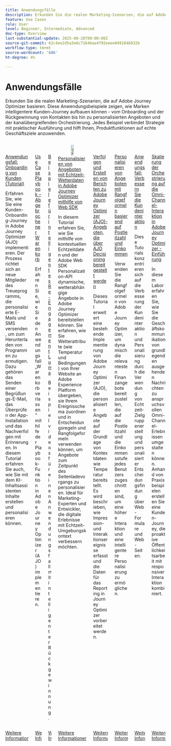 ```yaml
---
title: Anwendungsfälle
description: Erkunden Sie die realen Marketing-Szenarien, die auf Adobe Journey Optimizer basieren. Diese Anwendungsbeispiele zeigen, wie Marken intelligentere Kunden-Journey aufbauen können - vom Onboarding und der Rückgewinnung von Kontakten bis hin zu personalisierten Angeboten und der kanalübergreifenden Orchestrierung. Jedes Beispiel verbindet Strategie mit praktischer Ausführung und hilft Ihnen, Produktfunktionen auf echte Geschäftsziele anzuwenden.
feature: Use Cases
role: User
level: Beginner, Intermediate, Advanced
doc-type: Overview
last-substantial-update: 2025-08-28T00:00:00Z
source-git-commit: 62c4ee2d5a3e6c71646ae4f92eeee0491846832b
workflow-type: tm+mt
source-wordcount: '686'
ht-degree: 4%

---
```



# Anwendungsfälle

Erkunden Sie die realen Marketing-Szenarien, die auf Adobe Journey Optimizer basieren. Diese Anwendungsbeispiele zeigen, wie Marken intelligentere Kunden-Journey aufbauen können - vom Onboarding und der Rückgewinnung von Kontakten bis hin zu personalisierten Angeboten und der kanalübergreifenden Orchestrierung. Jedes Beispiel verbindet Strategie mit praktischer Ausführung und hilft Ihnen, Produktfunktionen auf echte Geschäftsziele anzuwenden.

<!-- CARDS
* https://experienceleague.adobe.com/en/docs/journey-optimizer-learn/tutorials/use-cases/customer-onboarding
* https://experienceleague.adobe.com/en/docs/journey-optimizer-learn/tutorials/use-cases/abandoned-cart
* https://experienceleague.adobe.com/en/docs/experience-platform/rtcdp/use-cases/personalization-insights-engagement/use-cases-luma
* https://experienceleague.adobe.com/en/docs/journey-optimizer-learn/personalizing-offers-with-real-time-weather-data/introduction
* https://experienceleague.adobe.com/en/docs/journey-optimizer-learn/reporting-on-ajo-od/introduction
* https://experienceleague.adobe.com/en/docs/journey-optimizer-learn/personalizing-offers-with-ranking-formulas-based-on-user-zip-code-and-income/introduction
* https://experienceleague.adobe.com/en/docs/journey-optimizer-learn/tutorials/use-cases/enhance-customer-engagement
* https://experienceleague.adobe.com/en/docs/journey-optimizer-learn/scaling-orchestration-to-omnichannel-engagement/introduction
-->
<!-- START CARDS HTML - DO NOT MODIFY BY HAND -->
<div class="columns">
    <div class="column is-half-tablet is-half-desktop is-one-third-widescreen" aria-label="Use Case - Customer Onboarding (Tutorial)">
        <div class="card" style="height: 100%; display: flex; flex-direction: column; height: 100%;">
            <div class="card-image">
                <figure class="image x-is-16by9">
                    <a href="https://experienceleague.adobe.com/en/docs/journey-optimizer-learn/tutorials/use-cases/customer-onboarding" title="Anwendungsfall: Onboarding von Kunden (Tutorial)" target="_blank" rel="referrer">
                        <img class="is-bordered-r-small" src="https://video.tv.adobe.com/v/3440650/?format=jpeg&nocache=1756417587791" alt="Anwendungsfall: Onboarding von Kunden (Tutorial)"
                             style="width: 100%; aspect-ratio: 16 / 9; object-fit: cover; overflow: hidden; display: block; margin: auto;">
                    </a>
                </figure>
            </div>
            <div class="card-content is-padded-small" style="display: flex; flex-direction: column; flex-grow: 1; justify-content: space-between;">
                <div class="top-card-content">
                    <p class="headline is-size-6 has-text-weight-bold">
                        <a href="https://experienceleague.adobe.com/en/docs/journey-optimizer-learn/tutorials/use-cases/customer-onboarding" target="_blank" rel="referrer" title="Anwendungsfall: Onboarding von Kunden (Tutorial)">Anwendungsfall: Onboarding von Kunden (Tutorial)</a>
                    </p>
                    <p class="is-size-6">Erfahren Sie, wie Sie eine Kunden-Onboarding-Journey in Adobe Journey Optimizer (AJO) implementieren. ​Der Prozess richtet sich an neue Mitglieder des Treueprogramms, die personalisierte E-Mails und SMS versenden, um zum Herunterladen von Programmen zu ermutigen. ​Dazu gehören das Senden einer Begrüßungs-E-Mail, das Überprüfen der App-Installation und das Nachverfolgen mit Erinnerungen. ​In diesem Tutorial erfahren Sie auch, wie Sie mit dem KI-Inhaltsassistenten Inhalte erstellen und personalisieren können.</p>
                </div>
                <a href="https://experienceleague.adobe.com/en/docs/journey-optimizer-learn/tutorials/use-cases/customer-onboarding" target="_blank" rel="referrer" class="spectrum-Button spectrum-Button--outline spectrum-Button--primary spectrum-Button--sizeM" style="align-self: flex-start; margin-top: 1rem;">
                    <span class="spectrum-Button-label has-no-wrap has-text-weight-bold">Weitere Informationen</span>
                </a>
            </div>
        </div>
    </div>
    <div class="column is-half-tablet is-half-desktop is-one-third-widescreen" aria-label="Use Case Playbook - Abandoned shopping cart">
        <div class="card" style="height: 100%; display: flex; flex-direction: column; height: 100%;">
            <div class="card-image">
                <figure class="image x-is-16by9">
                    <a href="https://experienceleague.adobe.com/de/docs/journey-optimizer-learn/tutorials/use-cases/abandoned-cart" title="Anwendungsfall Playbook - Transaktionsabbruch" target="_blank" rel="referrer">
                        <img class="is-bordered-r-small" src="https://video.tv.adobe.com/v/3443964/?format=jpeg&nocache=1756417587818" alt="Anwendungsfall Playbook - Transaktionsabbruch"
                             style="width: 100%; aspect-ratio: 16 / 9; object-fit: cover; overflow: hidden; display: block; margin: auto;">
                    </a>
                </figure>
            </div>
            <div class="card-content is-padded-small" style="display: flex; flex-direction: column; flex-grow: 1; justify-content: space-between;">
                <div class="top-card-content">
                    <p class="headline is-size-6 has-text-weight-bold">
                        <a href="https://experienceleague.adobe.com/de/docs/journey-optimizer-learn/tutorials/use-cases/abandoned-cart" target="_blank" rel="referrer" title="Anwendungsfall Playbook - Transaktionsabbruch">Use Case Playbook – Abgebrochener Warenkorb</a>
                    </p>
                    <p class="is-size-6">Erfahren Sie, wie Sie den Anwendungsfall „Warenkorb verlassen“ mithilfe der Playbook-Funktion in Adobe Journey Optimizer (AJO) implementieren.</p>
                </div>
                <a href="https://experienceleague.adobe.com/de/docs/journey-optimizer-learn/tutorials/use-cases/abandoned-cart" target="_blank" rel="referrer" class="spectrum-Button spectrum-Button--outline spectrum-Button--primary spectrum-Button--sizeM" style="align-self: flex-start; margin-top: 1rem;">
                    <span class="spectrum-Button-label has-no-wrap has-text-weight-bold">Weitere Informationen</span>
                </a>
            </div>
        </div>
    </div>
    <div class="column is-half-tablet is-half-desktop is-one-third-widescreen" aria-label="Intelligent Re-engagement Luma examples">
        <div class="card" style="height: 100%; display: flex; flex-direction: column; height: 100%;">
            <div class="card-image">
                <figure class="image x-is-16by9">
                    <a href="https://experienceleague.adobe.com/de/docs/experience-platform/rtcdp/use-cases/personalization-insights-engagement/use-cases-luma" title="Beispiele für intelligente Luma-Interaktionen" target="_blank" rel="referrer">
                        <img class="is-bordered-r-small" src="https://video.tv.adobe.com/v/3425184/?format=jpeg&nocache=1756417587792" alt="Beispiele für intelligente Luma-Interaktionen"
                             style="width: 100%; aspect-ratio: 16 / 9; object-fit: cover; overflow: hidden; display: block; margin: auto;">
                    </a>
                </figure>
            </div>
            <div class="card-content is-padded-small" style="display: flex; flex-direction: column; flex-grow: 1; justify-content: space-between;">
                <div class="top-card-content">
                    <p class="headline is-size-6 has-text-weight-bold">
                        <a href="https://experienceleague.adobe.com/de/docs/experience-platform/rtcdp/use-cases/personalization-insights-engagement/use-cases-luma" target="_blank" rel="referrer" title="Beispiele für intelligente Luma-Interaktionen">Beispiele für intelligentes Re-Engagement Luma</a>
                    </p>
                    <p class="is-size-6">Beispielvideos für einen Anwendungsfall mit intelligenter Rückgewinnung.</p>
                </div>
                <a href="https://experienceleague.adobe.com/de/docs/experience-platform/rtcdp/use-cases/personalization-insights-engagement/use-cases-luma" target="_blank" rel="referrer" class="spectrum-Button spectrum-Button--outline spectrum-Button--primary spectrum-Button--sizeM" style="align-self: flex-start; margin-top: 1rem;">
                    <span class="spectrum-Button-label has-no-wrap has-text-weight-bold">Weitere Informationen</span>
                </a>
            </div>
        </div>
    </div>
    <div class="column is-half-tablet is-half-desktop is-one-third-widescreen" aria-label="Personalizing Offers with Real-Time Weather Data in Adobe Journey Optimizer using Web SDK">
        <div class="card" style="height: 100%; display: flex; flex-direction: column; height: 100%;">
            <div class="card-image">
                <figure class="image x-is-16by9">
                    <a href="https://experienceleague.adobe.com/de/docs/journey-optimizer-learn/personalizing-offers-with-real-time-weather-data/introduction" title="Personalisieren von Angeboten mit Echtzeit-Wetterdaten in Adobe Journey Optimizer mithilfe von Web SDK" target="_blank" rel="referrer">
                        <img class="is-bordered-r-small" src="https://experienceleague.adobe.com/en/docs/journey-optimizer-learn/personalizing-offers-with-real-time-weather-data/introduction./media_11e634b7fcda118d76753129e5511697a1e5145de.png?width=400&format=png&optimize=medium" alt="Personalisieren von Angeboten mit Echtzeit-Wetterdaten in Adobe Journey Optimizer mithilfe von Web SDK"
                             style="width: 100%; aspect-ratio: 16 / 9; object-fit: cover; overflow: hidden; display: block; margin: auto;">
                    </a>
                </figure>
            </div>
            <div class="card-content is-padded-small" style="display: flex; flex-direction: column; flex-grow: 1; justify-content: space-between;">
                <div class="top-card-content">
                    <p class="headline is-size-6 has-text-weight-bold">
                        <a href="https://experienceleague.adobe.com/de/docs/journey-optimizer-learn/personalizing-offers-with-real-time-weather-data/introduction" target="_blank" rel="referrer" title="Personalisieren von Angeboten mit Echtzeit-Wetterdaten in Adobe Journey Optimizer mithilfe von Web SDK">Personalisieren von Angeboten mit Echtzeit-Wetterdaten in Adobe Journey Optimizer mithilfe von Web SDK</a>
                    </p>
                    <p class="is-size-6">In diesem Tutorial erfahren Sie, wie Sie mithilfe von kontextuellen Echtzeitdaten und der Adobe Web SDK Personalization-API dynamische, wetterabhängige Angebote in Adobe Journey Optimizer bereitstellen können. Sie erfahren, wie Sie Wetterattribute (wie Temperatur und Bedingungen) von Ihrer Website an Adobe Experience Platform übergeben, sie Ihrem Ereignisschema zuordnen und in Entscheidungsregeln und Rangfolgeformeln verwenden können, um Angebote zum Zeitpunkt des Seitenladevorgangs zu personalisieren. Ideal für Marketing-Experten und Entwickler, die digitale Erlebnisse mit Echtzeit-Umgebungskontext verbessern möchten.</p>
                </div>
                <a href="https://experienceleague.adobe.com/de/docs/journey-optimizer-learn/personalizing-offers-with-real-time-weather-data/introduction" target="_blank" rel="referrer" class="spectrum-Button spectrum-Button--outline spectrum-Button--primary spectrum-Button--sizeM" style="align-self: flex-start; margin-top: 1rem;">
                    <span class="spectrum-Button-label has-no-wrap has-text-weight-bold">Weitere Informationen</span>
                </a>
            </div>
        </div>
    </div>
    <div class="column is-half-tablet is-half-desktop is-one-third-widescreen" aria-label="Track and Report Adobe Journey Optimizer (AJO) Offers delivered via AJO Decisioning">
        <div class="card" style="height: 100%; display: flex; flex-direction: column; height: 100%;">
            <div class="card-image">
                <figure class="image x-is-16by9">
                    <a href="https://experienceleague.adobe.com/de/docs/journey-optimizer-learn/reporting-on-ajo-od/introduction" title="Nachverfolgen und Erstellen von Berichten zu Adobe Journey Optimizer (AJO)-Angeboten über AJO Decisioning" target="_blank" rel="referrer">
                        <img class="is-bordered-r-small" src="https://experienceleague.adobe.com/en/docs/journey-optimizer-learn/reporting-on-ajo-od/introduction./media_1fb3a58c60be3873b773f9ba694350319c4b8dc4f.png?width=400&format=png&optimize=medium" alt="Nachverfolgen und Erstellen von Berichten zu Adobe Journey Optimizer (AJO)-Angeboten über AJO Decisioning"
                             style="width: 100%; aspect-ratio: 16 / 9; object-fit: cover; overflow: hidden; display: block; margin: auto;">
                    </a>
                </figure>
            </div>
            <div class="card-content is-padded-small" style="display: flex; flex-direction: column; flex-grow: 1; justify-content: space-between;">
                <div class="top-card-content">
                    <p class="headline is-size-6 has-text-weight-bold">
                        <a href="https://experienceleague.adobe.com/de/docs/journey-optimizer-learn/reporting-on-ajo-od/introduction" target="_blank" rel="referrer" title="Nachverfolgen und Erstellen von Berichten zu Adobe Journey Optimizer (AJO)-Angeboten über AJO Decisioning">Verfolgen und Erstellen von Berichten zu Adobe Journey Optimizer (AJO)-Angeboten, die über AJO Decisioning bereitgestellt werden</a>
                    </p>
                    <p class="is-size-6">Dieses Tutorial erweitert eine bestehende Implementierung von Adobe Journey Optimizer (AJO), die personalisierte Angebote auf der Grundlage von Kontextdaten wie Temperatur bereitstellt. Es wird beschrieben, wie Impression- und Interaktionsereignisse erfasst und die Daten für das Reporting in Journey Optimizer vorbereitet werden.</p>
                </div>
                <a href="https://experienceleague.adobe.com/de/docs/journey-optimizer-learn/reporting-on-ajo-od/introduction" target="_blank" rel="referrer" class="spectrum-Button spectrum-Button--outline spectrum-Button--primary spectrum-Button--sizeM" style="align-self: flex-start; margin-top: 1rem;">
                    <span class="spectrum-Button-label has-no-wrap has-text-weight-bold">Weitere Informationen</span>
                </a>
            </div>
        </div>
    </div>
    <div class="column is-half-tablet is-half-desktop is-one-third-widescreen" aria-label="Personalize Offers with Ranking formulas Based on Zip Code and Income">
        <div class="card" style="height: 100%; display: flex; flex-direction: column; height: 100%;">
            <div class="card-image">
                <figure class="image x-is-16by9">
                    <a href="https://experienceleague.adobe.com/de/docs/journey-optimizer-learn/personalizing-offers-with-ranking-formulas-based-on-user-zip-code-and-income/introduction" title="Personalisieren von Angeboten mit Rangfolgeformeln basierend auf Postleitzahl und Einkommen" target="_blank" rel="referrer">
                        <img class="is-bordered-r-small" src="https://cdn.experienceleague.adobe.com/thumb/exl-cards/tutorial.png" alt="Personalisieren von Angeboten mit Rangfolgeformeln basierend auf Postleitzahl und Einkommen"
                             style="width: 100%; aspect-ratio: 16 / 9; object-fit: cover; overflow: hidden; display: block; margin: auto;">
                    </a>
                </figure>
            </div>
            <div class="card-content is-padded-small" style="display: flex; flex-direction: column; flex-grow: 1; justify-content: space-between;">
                <div class="top-card-content">
                    <p class="headline is-size-6 has-text-weight-bold">
                        <a href="https://experienceleague.adobe.com/de/docs/journey-optimizer-learn/personalizing-offers-with-ranking-formulas-based-on-user-zip-code-and-income/introduction" target="_blank" rel="referrer" title="Personalisieren von Angeboten mit Rangfolgeformeln basierend auf Postleitzahl und Einkommen">Personalisieren von Angeboten mit Rangfolgeformeln basierend auf Postleitzahl und Einkommen</a>
                    </p>
                    <p class="is-size-6">Verwenden Sie die Rangfolgeformeln von Adobe Journey Optimizer, um dynamisch die relevantesten Finanzangebote bereitzustellen, die auf die Postleitzahl und die Einkommensstufe jedes Benutzers zugeschnitten sind, um eine höhere Interaktion und eine intelligentere Personalisierung zu ermöglichen.</p>
                </div>
                <a href="https://experienceleague.adobe.com/de/docs/journey-optimizer-learn/personalizing-offers-with-ranking-formulas-based-on-user-zip-code-and-income/introduction" target="_blank" rel="referrer" class="spectrum-Button spectrum-Button--outline spectrum-Button--primary spectrum-Button--sizeM" style="align-self: flex-start; margin-top: 1rem;">
                    <span class="spectrum-Button-label has-no-wrap has-text-weight-bold">Weitere Informationen</span>
                </a>
            </div>
        </div>
    </div>
    <div class="column is-half-tablet is-half-desktop is-one-third-widescreen" aria-label="Use Case - Enhance customer engagement">
        <div class="card" style="height: 100%; display: flex; flex-direction: column; height: 100%;">
            <div class="card-image">
                <figure class="image x-is-16by9">
                    <a href="https://experienceleague.adobe.com/en/docs/journey-optimizer-learn/tutorials/use-cases/enhance-customer-engagement" title="Anwendungsfall: Verbessern der Kundeninteraktion" target="_blank" rel="referrer">
                        <img class="is-bordered-r-small" src="https://cdn.experienceleague.adobe.com/thumb/exl-cards/tutorial.png" alt="Anwendungsfall: Verbessern der Kundeninteraktion"
                             style="width: 100%; aspect-ratio: 16 / 9; object-fit: cover; overflow: hidden; display: block; margin: auto;">
                    </a>
                </figure>
            </div>
            <div class="card-content is-padded-small" style="display: flex; flex-direction: column; flex-grow: 1; justify-content: space-between;">
                <div class="top-card-content">
                    <p class="headline is-size-6 has-text-weight-bold">
                        <a href="https://experienceleague.adobe.com/en/docs/journey-optimizer-learn/tutorials/use-cases/enhance-customer-engagement" target="_blank" rel="referrer" title="Anwendungsfall: Verbessern der Kundeninteraktion">Anwendungsfall: Verbessern Sie die Kundeninteraktion</a>
                    </p>
                    <p class="is-size-6">Diese Tutorials konzentrieren sich auf die Verbesserung der Kundeninteraktion und Personalisierung durch die Verwendung von Echtzeit-Zielgruppenerstellung und personalisierter Entscheidungsfindung über Web-Formulare und Web-Seiten.</p>
                </div>
                <a href="https://experienceleague.adobe.com/en/docs/journey-optimizer-learn/tutorials/use-cases/enhance-customer-engagement" target="_blank" rel="referrer" class="spectrum-Button spectrum-Button--outline spectrum-Button--primary spectrum-Button--sizeM" style="align-self: flex-start; margin-top: 1rem;">
                    <span class="spectrum-Button-label has-no-wrap has-text-weight-bold">Weitere Informationen</span>
                </a>
            </div>
        </div>
    </div>
    <div class="column is-half-tablet is-half-desktop is-one-third-widescreen" aria-label="Scaling orchestration to omnichannel engagement in Adobe Journey Optimizer - Introduction">
        <div class="card" style="height: 100%; display: flex; flex-direction: column; height: 100%;">
            <div class="card-image">
                <figure class="image x-is-16by9">
                    <a href="https://experienceleague.adobe.com/de/docs/journey-optimizer-learn/scaling-orchestration-to-omnichannel-engagement/introduction" title="Skalierung der Orchestrierung auf Omni-Channel-Interaktion in Adobe Journey Optimizer - Einführung" target="_blank" rel="referrer">
                        <img class="is-bordered-r-small" src="https://video.tv.adobe.com/v/3457828/?format=jpeg&nocache=1756417587802" alt="Skalierung der Orchestrierung auf Omni-Channel-Interaktion in Adobe Journey Optimizer - Einführung"
                             style="width: 100%; aspect-ratio: 16 / 9; object-fit: cover; overflow: hidden; display: block; margin: auto;">
                    </a>
                </figure>
            </div>
            <div class="card-content is-padded-small" style="display: flex; flex-direction: column; flex-grow: 1; justify-content: space-between;">
                <div class="top-card-content">
                    <p class="headline is-size-6 has-text-weight-bold">
                        <a href="https://experienceleague.adobe.com/de/docs/journey-optimizer-learn/scaling-orchestration-to-omnichannel-engagement/introduction" target="_blank" rel="referrer" title="Skalierung der Orchestrierung auf Omni-Channel-Interaktion in Adobe Journey Optimizer - Einführung">Skalierung der Orchestrierung auf die Omni-Channel-Interaktion in Adobe Journey Optimizer - Einführung</a>
                    </p>
                    <p class="is-size-6">In diesem Labor erfahren Sie, wie Sie die Geschäftskommunikation von grundlegenden ausgehenden Nachrichten zu anspruchsvollen Omni-Channel-Erlebnissen umgestalten können. Anhand von Praxisbeispielen erstellen Sie eine Kunden-Journey, die proaktive Öffentlichkeitsarbeit mit responsiver Interaktion kombiniert.</p>
                </div>
                <a href="https://experienceleague.adobe.com/de/docs/journey-optimizer-learn/scaling-orchestration-to-omnichannel-engagement/introduction" target="_blank" rel="referrer" class="spectrum-Button spectrum-Button--outline spectrum-Button--primary spectrum-Button--sizeM" style="align-self: flex-start; margin-top: 1rem;">
                    <span class="spectrum-Button-label has-no-wrap has-text-weight-bold">Weitere Informationen</span>
                </a>
            </div>
        </div>
    </div>
</div>
<!-- END CARDS HTML - DO NOT MODIFY BY HAND -->

